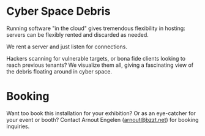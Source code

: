 # Cyber Space Debris

Running software "in the cloud" gives tremendous flexibility in hosting:
servers can be flexibly rented and discarded as needed.

We rent a server and just listen for connections.

Hackers scanning for vulnerable targets, or bona fide clients looking to reach
previous tenants? We visualize them all, giving a fascinating view of the
debris floating around in cyber space.

# Booking

Want too book this installation for your exhibition? Or as an eye-catcher for
your event or booth? Contact Arnout Engelen (arnout@bzzt.net) for booking
inquiries.
